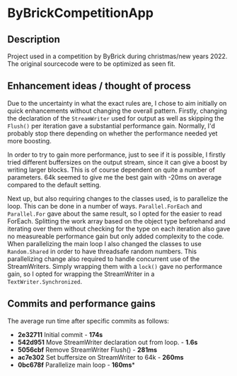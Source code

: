 # ByBrickCompetitionApp

## Description
Project used in a competition by ByBrick during christmas/new years 2022. The original sourcecode were to be optimized as seen fit.


## Enhancement ideas / thought of process
Due to the uncertainty in what the exact rules are, I chose to aim initially on quick enhancements without changing the overall pattern. Firstly, changing the declaration of the `StreamWriter` used for output as well as skipping the `Flush()` per iteration gave a substantial performance gain. Normally, I'd probably stop there depending on whether the performance needed yet more boosting.

In order to try to gain more performance, just to see if it is possible, I firstly tried different buffersizes on the output stream, since it can give a boost by writing larger blocks. This is of course dependent on quite a number of parameters. 64k seemed to give me the best gain with -20ms on average compared to the default setting.

Next up, but also requiring changes to the classes used, is to parallelize the loop. This can be done in a number of ways. `Parallel.ForEach` and `Parallel.For` gave about the same result, so I opted for the easier to read ForEach. Splitting the work array based on the object type beforehand and iterating over them without checking for the type on each iteration also gave no measureable performance gain but only added complexity to the code. When parallelizing the main loop I also changed the classes to use `Random.Shared` in order to have threadsafe random numbers. This parallelizing change also required to handle concurrent use of the StreamWriters. Simply wrapping them with a `lock()` gave no performance gain, so I opted for wrapping the StreamWriter in a `TextWriter.Synchronized`.


## Commits and performance gains
The average run time after specific commits as follows:
* **2e32711** Initial commit - **174s**
* **542d951** Move StreamWriter declaration out from loop. - **1.6s**
* **5056cbf** Remove StreamWriter Flush() - **281ms**
* **ac7e302** Set buffersize on StreamWriter to 64k - **260ms**
* **0bc678f** Parallelize main loop - **160ms***
